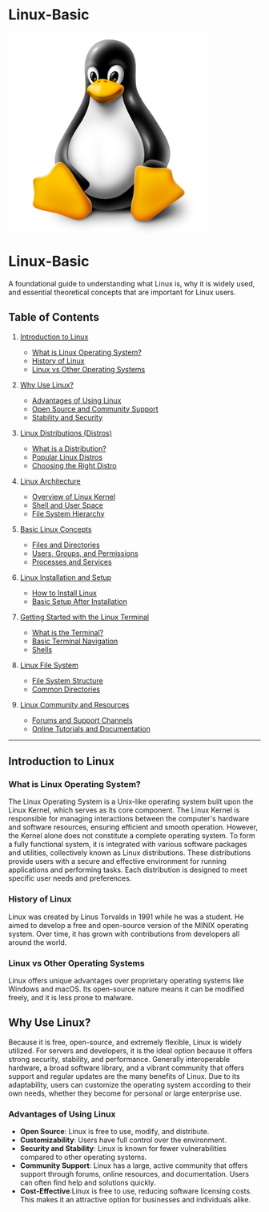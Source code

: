 # Linux-Basic

<img align = "center" alt = "Linux" hight="400" width="400" src = "https://github.com/anik-devops11/Linux/blob/main/images/Linux%20Logo.png"> </br>



# Linux-Basic

A foundational guide to understanding what Linux is, why it is widely used, and essential theoretical concepts that are important for Linux users.

## Table of Contents

1. [Introduction to Linux](#introduction-to-linux)
   - [What is Linux Operating System?](#what-is-linux-operating-system)
   - [History of Linux](#history-of-linux)
   - [Linux vs Other Operating Systems](#linux-vs-other-operating-systems)
   
2. [Why Use Linux?](#why-use-linux)
   - [Advantages of Using Linux](#advantages-of-using-linux)
   - [Open Source and Community Support](#open-source-and-community-support)
   - [Stability and Security](#stability-and-security)

3. [Linux Distributions (Distros)](#linux-distributions-distros)
   - [What is a Distribution?](#what-is-a-distribution)
   - [Popular Linux Distros](#popular-linux-distros)
   - [Choosing the Right Distro](#choosing-the-right-distro)

4. [Linux Architecture](#linux-architecture)
   - [Overview of Linux Kernel](#overview-of-linux-kernel)
   - [Shell and User Space](#shell-and-user-space)
   - [File System Hierarchy](#file-system-hierarchy)

5. [Basic Linux Concepts](#basic-linux-concepts)
   - [Files and Directories](#files-and-directories)
   - [Users, Groups, and Permissions](#users-groups-and-permissions)
   - [Processes and Services](#processes-and-services)

6. [Linux Installation and Setup](#linux-installation-and-setup)
   - [How to Install Linux](#how-to-install-linux)
   - [Basic Setup After Installation](#basic-setup-after-installation)

7. [Getting Started with the Linux Terminal](#getting-started-with-the-linux-terminal)
   - [What is the Terminal?](#what-is-the-terminal)
   - [Basic Terminal Navigation](#basic-terminal-navigation)
   - [Shells](#shells)

8. [Linux File System](#linux-file-system)
   - [File System Structure](#file-system-structure)
   - [Common Directories](#common-directories)

9. [Linux Community and Resources](#linux-community-and-resources)
   - [Forums and Support Channels](#forums-and-support-channels)
   - [Online Tutorials and Documentation](#online-tutorials-and-documentation)

---

## Introduction to Linux

### What is Linux Operating System?

The Linux Operating System is a Unix-like operating system built upon the Linux Kernel, which serves as its core component. The Linux Kernel is responsible for managing interactions between the computer's hardware and software resources, ensuring efficient and smooth operation. However, the Kernel alone does not constitute a complete operating system. To form a fully functional system, it is integrated with various software packages and utilities, collectively known as Linux distributions. These distributions provide users with a secure and effective environment for running applications and performing tasks. Each distribution is designed to meet specific user needs and preferences.

### History of Linux
Linux was created by Linus Torvalds in 1991 while he was a student. He aimed to develop a free and open-source version of the MINIX operating system. Over time, it has grown with contributions from developers all around the world.

### Linux vs Other Operating Systems
Linux offers unique advantages over proprietary operating systems like Windows and macOS. Its open-source nature means it can be modified freely, and it is less prone to malware.

## Why Use Linux?

Because it is free, open-source, and extremely flexible, Linux is widely utilized. For servers and developers, it is the ideal option because it offers strong security, stability, and performance. Generally interoperable hardware, a broad software library, and a vibrant community that offers support and regular updates are the many benefits of Linux. Due to its adaptability, users can customize the operating system according to their own needs, whether they become for personal or large enterprise use.

### Advantages of Using Linux

- **Open Source**: Linux is free to use, modify, and distribute.
- **Customizability**: Users have full control over the environment.
- **Security and Stability**: Linux is known for fewer vulnerabilities compared to other operating systems.
- **Community Support**: Linux has a large, active community that offers support through forums, online resources, and documentation. Users can often find help and solutions quickly.
- **Cost-Effective**:Linux is free to use, reducing software licensing costs. This makes it an attractive option for businesses and individuals alike.
